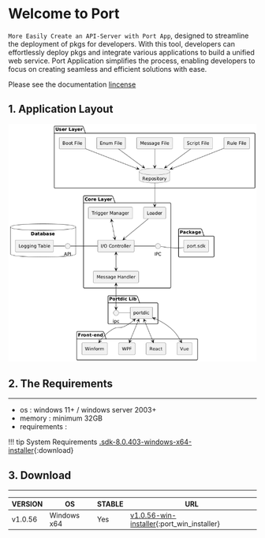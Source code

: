 # Welcome to Port

`More Easily Create an API-Server with Port App`, designed to streamline the deployment of pkgs for developers. With this tool, developers can effortlessly deploy pkgs and integrate various applications to build a unified web service. Port Application simplifies the process, enabling developers to focus on creating seamless and efficient solutions with ease.

Please see the documentation [lincense](license.md)



## 1. Application Layout 

![poster](img/diagram.png)


## 2. The Requirements 
---
* os         : windows 11+ / windows server 2003+
* memory     : minimum 32GB
* requirements : 


!!! tip
    System Requirements [.sdk-8.0.403-windows-x64-installer](https://dotnet.microsoft.com/ko-kr/download/dotnet/thank-you/sdk-8.0.403-windows-x64-installer){:download}

## 3. Download
---

VERSION | OS |STABLE | URL 
------|--------|--------|--------
v1.0.56 | Windows x64 | Yes | [v1.0.56-win-installer](file/Setup.zip){:port_win_installer} 


<style>

.console {
    width: 80%;
    height: 80%;
    background-color: whitesmoke;
    color: black;
    padding: 20px;
    box-sizing: border-box;
    border-radius: 8px;
    box-shadow: 0 0 10px rgba(0, 0, 0, 0.5);
    overflow-y: auto;
}
.yellow{
    color:yellow;
}
.console-content {
    white-space: pre-wrap;
}

.console-content p {
    margin: 0;
}


.notepad {
    width: 100%;
    height: 80%;
    background-color: white;
    color: black;
    padding: 20px;
    box-sizing: border-box;
    border-radius: 8px;
    box-shadow: 0 0 10px rgba(0, 0, 0, 0.5);
    overflow-y: auto;
}

.notepad:before {
    content: '';
    position: absolute;
    top: 10px;
    left: 20px;
    right: 20px;
    height: 2px;
    background-color: #ccc;
}

.notepad:after {
    content: '';
    position: absolute;
    top: 30px;
    left: 20px;
    right: 20px;
    height: 2px;
    background-color: #ccc;
}

.notepad-content {
    margin-top: 40px;
}

.notepad-content p {
    margin: 0 0 10px;
    line-height: 1.5;
}
</style>